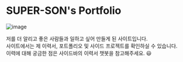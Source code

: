 # SUPER-SON's Portfolio

![image](https://github.com/geunsu-son/Streamlit_Portfolio/assets/168807522/6b527cb3-1588-41da-9429-0992caae823f)

저를 더 알리고 좋은 사람들과 일하고 싶어 만들게 된 사이트입니다.  
사이트에서는 제 이력서, 포트폴리오 및 사이드 프로젝트를 확인하실 수 있습니다.  
이력에 대해 궁금한 점은 사이드바의 이력서 챗봇을 참고해주세요. 😃

